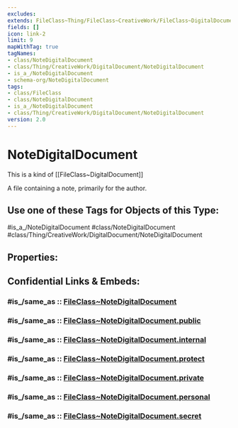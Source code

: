 ```yaml
---
excludes: 
extends: FileClass~Thing/FileClass~CreativeWork/FileClass~DigitalDocument
fields: []
icon: link-2
limit: 9
mapWithTag: true
tagNames:
- class/NoteDigitalDocument
- class/Thing/CreativeWork/DigitalDocument/NoteDigitalDocument
- is_a_/NoteDigitalDocument
- schema-org/NoteDigitalDocument
tags:
- class/FileClass
- class/NoteDigitalDocument
- is_a_/NoteDigitalDocument
- class/Thing/CreativeWork/DigitalDocument/NoteDigitalDocument
version: 2.0
---
```


# NoteDigitalDocument
This is a kind of [[FileClass~DigitalDocument]]

A file containing a note, primarily for the author.


## Use one of these Tags for Objects of this Type:

#is_a_/NoteDigitalDocument
#class/NoteDigitalDocument
#class/Thing/CreativeWork/DigitalDocument/NoteDigitalDocument

## Properties:


## Confidential Links & Embeds: 

### #is_/same_as :: [FileClass~NoteDigitalDocument](/_Standards/fileClass/FileClass~Thing/FileClass~CreativeWork/FileClass~DigitalDocument/FileClass~NoteDigitalDocument.md) 

### #is_/same_as :: [FileClass~NoteDigitalDocument.public](/_public/fileClass/FileClass~Thing/FileClass~CreativeWork/FileClass~DigitalDocument/FileClass~NoteDigitalDocument.public.md) 

### #is_/same_as :: [FileClass~NoteDigitalDocument.internal](/_internal/fileClass/FileClass~Thing/FileClass~CreativeWork/FileClass~DigitalDocument/FileClass~NoteDigitalDocument.internal.md) 

### #is_/same_as :: [FileClass~NoteDigitalDocument.protect](/_protect/fileClass/FileClass~Thing/FileClass~CreativeWork/FileClass~DigitalDocument/FileClass~NoteDigitalDocument.protect.md) 

### #is_/same_as :: [FileClass~NoteDigitalDocument.private](/_private/fileClass/FileClass~Thing/FileClass~CreativeWork/FileClass~DigitalDocument/FileClass~NoteDigitalDocument.private.md) 

### #is_/same_as :: [FileClass~NoteDigitalDocument.personal](/_personal/fileClass/FileClass~Thing/FileClass~CreativeWork/FileClass~DigitalDocument/FileClass~NoteDigitalDocument.personal.md) 

### #is_/same_as :: [FileClass~NoteDigitalDocument.secret](/_secret/fileClass/FileClass~Thing/FileClass~CreativeWork/FileClass~DigitalDocument/FileClass~NoteDigitalDocument.secret.md)

